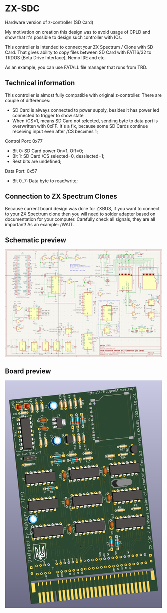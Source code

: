 # ZX-SDC
Hardware version of z-controller (SD Card)

My motivation on creation this design was to avoid usage of CPLD and show that it's possible to design such controller with ICs.

This controller is intended to connect your ZX Spectrum / Clone with SD Card. That gives ability to copy files between SD Card with FAT16/32 to TRDOS (Beta Drive Interface), Nemo IDE and etc.

As an example, you can use FATALL file manager that runs from TRD.

## Technical information

This controller is almost fully compatible with original z-controller. There are couple of differences:
 - SD Card is always connected to power supply, besides it has power led connected to trigger to show state;
 - When /CS=1, means SD Card not selected, sending byte to data port is overwritten with 0xFF. It's a fix, because some SD Cards continue receiving input even after /CS becomes 1;

Control Port: 0x77
 - Bit 0: SD Card power On=1, Off=0;
 - Bit 1: SD Card /CS selected=0, deselected=1;
 - Rest bits are undefined;
   
Data Port: 0x57
 - Bit 0..7: Data byte to read/write; 

## Connection to ZX Spectrum Clones

Because current board design was done for ZXBUS, if you want to connect to your ZX Spectrum clone then you will need to solder adapter based on documentation for your computer.
Carefully check all signals, they are all important! As an example: /WAIT.

## Schematic preview
![Schematic, Rev 0.3](/zx-sdc-sch-rev0.3.png)

## Board preview
![Board, Rev 0.3](/zx-sdc-3d-rev0.3.png)

